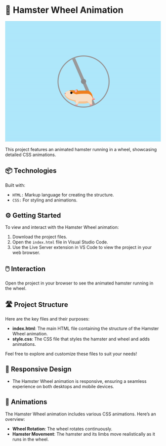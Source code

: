 # 🐹 Hamster Wheel Animation

![Hamster Wheel](./hamster.gif)

This project features an animated hamster running in a wheel, showcasing detailed CSS animations.

## 📦 Technologies

Built with:

- `HTML:` Markup language for creating the structure.
- `CSS:` For styling and animations.

## ⚙️ Getting Started

To view and interact with the Hamster Wheel animation:

1. Download the project files.
2. Open the `index.html` file in Visual Studio Code.
3. Use the Live Server extension in VS Code to view the project in your web browser.

## 🖱️ Interaction

Open the project in your browser to see the animated hamster running in the wheel.

## 🛣️ Project Structure

Here are the key files and their purposes:

- **index.html**: The main HTML file containing the structure of the Hamster Wheel animation.
- **style.css**: The CSS file that styles the hamster and wheel and adds animations.

Feel free to explore and customize these files to suit your needs!

## 📱 Responsive Design

- The Hamster Wheel animation is responsive, ensuring a seamless experience on both desktops and mobile devices.

## 🔄 Animations

The Hamster Wheel animation includes various CSS animations. Here’s an overview:

- **Wheel Rotation**: The wheel rotates continuously.
- **Hamster Movement**: The hamster and its limbs move realistically as it runs in the wheel.
